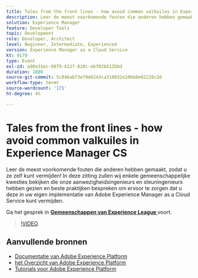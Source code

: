 ```yaml
---
title: Tales from the front lines - how avoid common valkuiles in Experience Manager CS
description: Leer de meest voorkomende fouten die anderen hebben gemaakt, zodat u ze zelf kunt vermijden! In deze zitting zullen wij enkele gemeenschappelijke kwesties bekijken die onze aanwezigheidsingenieurs en steuningenieurs hebben gezien en beste praktijken bespreken om ervoor te zorgen dat u deze in uw eigen implementatie van Adobe Experience Manager as a Cloud Service kunt vermijden.
solution: Experience Manager
feature: Developer Tools
topic: Development
role: Developer, Architect
level: Beginner, Intermediate, Experienced
version: Experience Manager as a Cloud Service
kt: 9179
type: Event
exl-id: a96e31ec-8079-412f-818c-ebf82b512bbd
duration: 1889
source-git-commit: 5c946ab73e78d4243ca310032a10bb8e82228c3d
workflow-type: tm+mt
source-wordcount: '171'
ht-degree: 4%

---
```


# Tales from the front lines - how avoid common valkuiles in Experience Manager CS

Leer de meest voorkomende fouten die anderen hebben gemaakt, zodat u ze zelf kunt vermijden! In deze zitting zullen wij enkele gemeenschappelijke kwesties bekijken die onze aanwezigheidsingenieurs en steuningenieurs hebben gezien en beste praktijken bespreken om ervoor te zorgen dat u deze in uw eigen implementatie van Adobe Experience Manager as a Cloud Service kunt vermijden.

Ga het gesprek in **[Gemeenschappen van Experience League ](https://adobe.ly/3kLQK3j)** voort.

>[!VIDEO](https://video.tv.adobe.com/v/337852/?quality=12&learn=on&hidetitle=true)

## Aanvullende bronnen

- [ Documentatie van Adobe Experience Platform ](https://experienceleague.adobe.com/docs/experience-platform.html?lang=nl-NL)
- [ het Overzicht van Adobe Experience Platform ](https://experienceleague.adobe.com/docs/experience-platform/landing/home.html?lang=nl-NL)
- [Tutorials voor Adobe Experience Platform](https://experienceleague.adobe.com/docs/platform-learn/tutorials/overview.html?lang=nl)
